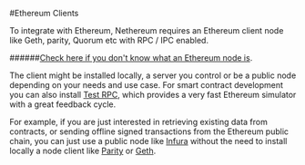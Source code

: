 #Ethereum Clients

To integrate with Ethereum, Nethereum requires an Ethereum client node like Geth, parity, Quorum etc with RPC / IPC enabled.

######[Check here if you don't know what an Ethereum node is](../Ethereum-glossary-for-newbies/node.md).

The client might be installed locally, a server you control or be a public node depending on your needs and use case. For smart contract development you can also install [Test RPC](test-rpc.md), which provides a very fast Ethereum simulator with a great feedback cycle.

For example, if you are just interested in retrieving existing data from contracts, or sending offline signed transactions from the Ethereum public chain, you can just use a public node like [Infura](https://infura.io/) without the need to install locally a node client like [Parity](parity.md) or [Geth](geth.md).
